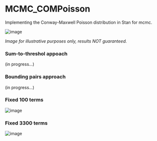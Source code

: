 # MCMC_COMPoisson
Implementing the Conway-Maxwell Poisson distribution in Stan for mcmc.

![image](https://github.com/user-attachments/assets/ee5a5b4b-a69d-4dcb-8b74-cd4073b119d8)

_Image for illustrative purposes only, results NOT guaranteed._

### Sum-to-threshol appoach
(in progress...)

### Bounding pairs approach
(in progress...)

### Fixed 100 terms

![image](https://github.com/user-attachments/assets/842ba549-4a98-474b-8594-183732b636dc)


### Fixed 3300 terms

![image](https://github.com/user-attachments/assets/1ac8d0fa-df5c-4262-b546-0e332a5e46f0)

